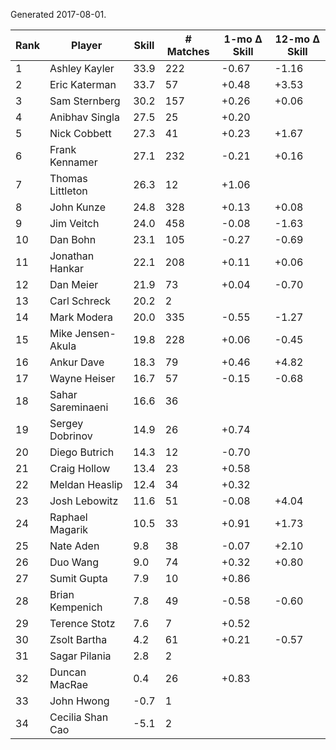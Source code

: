 Generated 2017-08-01.

| Rank | Player            | Skill | # Matches | 1-mo Δ Skill | 12-mo Δ Skill |
|------|-------------------|-------|-----------|--------------|---------------|
|    1 | Ashley Kayler     |  33.9 |       222 |        -0.67 |         -1.16 |
|    2 | Eric Katerman     |  33.7 |        57 |        +0.48 |         +3.53 |
|    3 | Sam Sternberg     |  30.2 |       157 |        +0.26 |         +0.06 |
|    4 | Anibhav Singla    |  27.5 |        25 |        +0.20 |               |
|    5 | Nick Cobbett      |  27.3 |        41 |        +0.23 |         +1.67 |
|    6 | Frank Kennamer    |  27.1 |       232 |        -0.21 |         +0.16 |
|    7 | Thomas Littleton  |  26.3 |        12 |        +1.06 |               |
|    8 | John Kunze        |  24.8 |       328 |        +0.13 |         +0.08 |
|    9 | Jim Veitch        |  24.0 |       458 |        -0.08 |         -1.63 |
|   10 | Dan Bohn          |  23.1 |       105 |        -0.27 |         -0.69 |
|   11 | Jonathan Hankar   |  22.1 |       208 |        +0.11 |         +0.06 |
|   12 | Dan Meier         |  21.9 |        73 |        +0.04 |         -0.70 |
|   13 | Carl Schreck      |  20.2 |         2 |              |               |
|   14 | Mark Modera       |  20.0 |       335 |        -0.55 |         -1.27 |
|   15 | Mike Jensen-Akula |  19.8 |       228 |        +0.06 |         -0.45 |
|   16 | Ankur Dave        |  18.3 |        79 |        +0.46 |         +4.82 |
|   17 | Wayne Heiser      |  16.7 |        57 |        -0.15 |         -0.68 |
|   18 | Sahar Sareminaeni |  16.6 |        36 |              |               |
|   19 | Sergey Dobrinov   |  14.9 |        26 |        +0.74 |               |
|   20 | Diego Butrich     |  14.3 |        12 |        -0.70 |               |
|   21 | Craig Hollow      |  13.4 |        23 |        +0.58 |               |
|   22 | Meldan Heaslip    |  12.4 |        34 |        +0.32 |               |
|   23 | Josh Lebowitz     |  11.6 |        51 |        -0.08 |         +4.04 |
|   24 | Raphael Magarik   |  10.5 |        33 |        +0.91 |         +1.73 |
|   25 | Nate Aden         |   9.8 |        38 |        -0.07 |         +2.10 |
|   26 | Duo Wang          |   9.0 |        74 |        +0.32 |         +0.80 |
|   27 | Sumit Gupta       |   7.9 |        10 |        +0.86 |               |
|   28 | Brian Kempenich   |   7.8 |        49 |        -0.58 |         -0.60 |
|   29 | Terence Stotz     |   7.6 |         7 |        +0.52 |               |
|   30 | Zsolt Bartha      |   4.2 |        61 |        +0.21 |         -0.57 |
|   31 | Sagar Pilania     |   2.8 |         2 |              |               |
|   32 | Duncan MacRae     |   0.4 |        26 |        +0.83 |               |
|   33 | John Hwong        |  -0.7 |         1 |              |               |
|   34 | Cecilia Shan Cao  |  -5.1 |         2 |              |               |